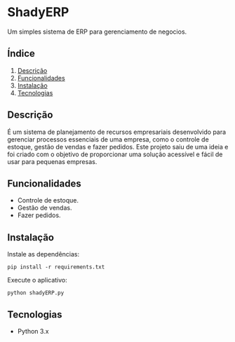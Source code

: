 # ShadyERP

Um simples sistema de ERP para gerenciamento de negocios.

## Índice

1. [Descrição](#descrição)
2. [Funcionalidades](#funcionalidades)
3. [Instalação](#instalação)
4. [Tecnologias](#tecnologias)

## Descrição

É um sistema de planejamento de recursos empresariais desenvolvido para gerenciar processos essenciais de uma empresa, como o controle de estoque, gestão de vendas e fazer pedidos. Este projeto saiu de uma ideia e foi criado com o objetivo de proporcionar uma solução acessível e fácil de usar para pequenas empresas.

## Funcionalidades

- Controle de estoque.
- Gestão de vendas.
- Fazer pedidos.

## Instalação


Instale as dependências: 
```
pip install -r requirements.txt
```

Execute o aplicativo: 
```
python shadyERP.py
```

## Tecnologias

- Python 3.x
